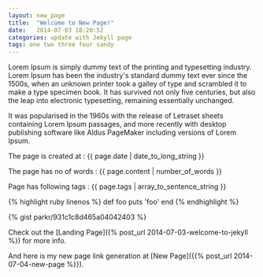 ```yaml
---
layout: new_page
title:  "Welcome to New Page!"
date:   2014-07-03 18:20:52
categories: update with Jekyll page
tags: one two three four sandy
---
```



Lorem Ipsum is simply dummy text of the printing and typesetting industry. Lorem Ipsum has been the industry's standard dummy text ever since the 1500s, when an unknown printer took a galley of type and scrambled it to make a type specimen book. It has survived not only five centuries, but also the leap into electronic typesetting, remaining essentially unchanged. 

It was popularised in the 1960s with the release of Letraset sheets containing Lorem Ipsum passages, and more recently with desktop publishing software like Aldus PageMaker including versions of Lorem Ipsum.

The page is created at :  {{ page.date | date_to_long_string }} 


The page has no of words :  {{ page.content | number_of_words }} 

Page has following tags : {{ page.tags | array_to_sentence_string }} 

{% highlight ruby linenos %}
def foo
  puts 'foo'
end
{% endhighlight %}


{% gist parkr/931c1c8d465a04042403 %}

Check out the [Landing Page]({% post_url 2014-07-03-welcome-to-jekyll %}) for more info.



And here is my new page link generation at [New Page]({{% post_url 2014-07-04-new-page %}}).

[jekyll-gh]: https://github.com/jekyll/jekyll
[jekyll]:    http://jekyllrb.com